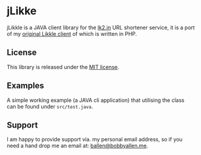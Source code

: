 jLikke
======

jLikkle is a JAVA client library for the [lk2.in](http://lk2.in) URL shortener service, it is a
port of my [original Likkle client](https://github.com/bobsta63/likkle) of which is written in PHP.

License
-------

This library is released under the [MIT license](LICENSE).

Examples
--------

A simple working example (a JAVA cli application) that utilising the class can be found under ```src/test.java```.

Support
-------

I am happy to provide support via. my personal email address, so if you need a hand drop me an email at: [ballen@bobbyallen.me](mailto:ballen@bobbyallen.me).